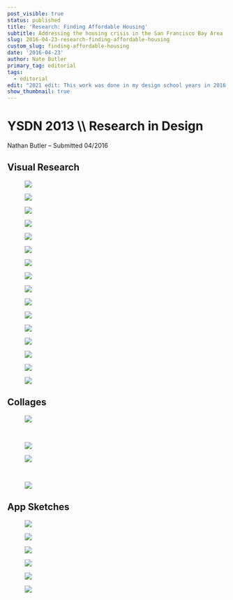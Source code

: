 ```yaml
---
post_visible: true
status: published
title: 'Research: Finding Affordable Housing'
subtitle: Addressing the housing crisis in the San Francisco Bay Area
slug: 2016-04-23-research-finding-affordable-housing
custom_slug: finding-affordable-housing
date: '2016-04-23'
author: Nate Butler
primary_tag: editorial
tags:
  - editorial
edit: "2021 edit: This work was done in my design school years in 2016 for a class called Research in Design, before I\_had lived in the area, and while I was far less educated and far more naive... The idea of an app being the salvation of the housing crisis here, and general remarks on gentrification, are not things I\_would make today. I think it is still worth looking back on these though, as they are a still of where I\_was at this point."
show_thumbnail: true
---
```

<h1>YSDN&nbsp;2013 \\ Research in Design</h1><p>Nathan Butler – Submitted 04/2016</p><h2>Visual Research</h2><figure class="w-richtext-figure-type-image w-richtext-align-fullwidth" style="max-width:5333px"><div><img src="https://uploads-ssl.webflow.com/60453108a750bf32c24d79eb/604be547c2649a1542a981b3_2013Visual_Research_Nathan_Butler%203.jpeg" loading="lazy" width="auto" height="auto"></div></figure><figure class="w-richtext-figure-type-image w-richtext-align-fullwidth" style="max-width:5333px"><div><img src="https://uploads-ssl.webflow.com/60453108a750bf32c24d79eb/604be55a84f8f80f3b290dad_2013Visual_Research_Nathan_Butler%204.jpeg" loading="lazy" width="auto" height="auto"></div></figure><figure class="w-richtext-figure-type-image w-richtext-align-fullwidth" style="max-width:5333px"><div><img src="https://uploads-ssl.webflow.com/60453108a750bf32c24d79eb/604be56caca4e54c5c67233f_2013Visual_Research_Nathan_Butler%205.jpeg" loading="lazy" width="auto" height="auto"></div></figure><figure class="w-richtext-figure-type-image w-richtext-align-fullwidth" style="max-width:5333px"><div><img src="https://uploads-ssl.webflow.com/60453108a750bf32c24d79eb/604be57ec2649a2152a98249_2013Visual_Research_Nathan_Butler%206.jpeg" loading="lazy" width="auto" height="auto"></div></figure><figure class="w-richtext-figure-type-image w-richtext-align-fullwidth" style="max-width:5333px"><div><img src="https://uploads-ssl.webflow.com/60453108a750bf32c24d79eb/604be5904cfde0a015363643_2013Visual_Research_Nathan_Butler%207.jpeg" loading="lazy" width="auto" height="auto"></div></figure><figure class="w-richtext-figure-type-image w-richtext-align-fullwidth" style="max-width:5333px"><div><img src="https://uploads-ssl.webflow.com/60453108a750bf32c24d79eb/604be5b38f279a4778b86dc1_2013Visual_Research_Nathan_Butler%208.jpeg" loading="lazy" width="auto" height="auto"></div></figure><figure class="w-richtext-figure-type-image w-richtext-align-fullwidth" style="max-width:5333px"><div><img src="https://uploads-ssl.webflow.com/60453108a750bf32c24d79eb/604be602d63369d16acd3687_2013Visual_Research_Nathan_Butler%2010.jpeg" loading="lazy" width="auto" height="auto"></div></figure><figure class="w-richtext-figure-type-image w-richtext-align-fullwidth" style="max-width:5333px"><div><img src="https://uploads-ssl.webflow.com/60453108a750bf32c24d79eb/604be615813f94008b57c78d_2013Visual_Research_Nathan_Butler%2011.jpeg" loading="lazy" width="auto" height="auto"></div></figure><figure class="w-richtext-figure-type-image w-richtext-align-fullwidth" style="max-width:5333px"><div><img src="https://uploads-ssl.webflow.com/60453108a750bf32c24d79eb/604be6246901263e0fc9f911_2013Visual_Research_Nathan_Butler%2012.jpeg" loading="lazy" width="auto" height="auto"></div></figure><figure class="w-richtext-figure-type-image w-richtext-align-fullwidth" style="max-width:5333px"><div><img src="https://uploads-ssl.webflow.com/60453108a750bf32c24d79eb/604be634d97f1a44b186f87f_2013Visual_Research_Nathan_Butler%2013.jpeg" loading="lazy" width="auto" height="auto"></div></figure><figure class="w-richtext-figure-type-image w-richtext-align-fullwidth" style="max-width:5333px"><div><img src="https://uploads-ssl.webflow.com/60453108a750bf32c24d79eb/604be6445e9888d53f7bcf02_2013Visual_Research_Nathan_Butler%2014.jpeg" loading="lazy" width="auto" height="auto"></div></figure><figure class="w-richtext-figure-type-image w-richtext-align-fullwidth" style="max-width:5333px"><div><img src="https://uploads-ssl.webflow.com/60453108a750bf32c24d79eb/604be6a14aba019bb409e3fa_2013Visual_Research_Nathan_Butler%2015.jpeg" loading="lazy" width="auto" height="auto"></div></figure><figure class="w-richtext-figure-type-image w-richtext-align-fullwidth" style="max-width:5333px"><div><img src="https://uploads-ssl.webflow.com/60453108a750bf32c24d79eb/604be6b24cfde0736f363a75_2013Visual_Research_Nathan_Butler%2016.jpeg" loading="lazy" width="auto" height="auto"></div></figure><figure class="w-richtext-figure-type-image w-richtext-align-fullwidth" style="max-width:5333px"><div><img src="https://uploads-ssl.webflow.com/60453108a750bf32c24d79eb/604be6c3813f9453b357cc37_2013Visual_Research_Nathan_Butler%2017.jpeg" loading="lazy" width="auto" height="auto"></div></figure><figure class="w-richtext-figure-type-image w-richtext-align-fullwidth" style="max-width:5333px"><div><img src="https://uploads-ssl.webflow.com/60453108a750bf32c24d79eb/604be6d63fdf201b981ff7b2_2013Visual_Research_Nathan_Butler%2018.jpeg" loading="lazy" width="auto" height="auto"></div></figure><figure class="w-richtext-figure-type-image w-richtext-align-fullwidth" style="max-width:5333px"><div><img src="https://uploads-ssl.webflow.com/60453108a750bf32c24d79eb/604be6e7612e8e127c53b2d1_2013Visual_Research_Nathan_Butler%2019.jpeg" loading="lazy" width="auto" height="auto"></div></figure><h2>Collages</h2><figure class="w-richtext-figure-type-image w-richtext-align-center"><div><img src="https://uploads-ssl.webflow.com/60453108a750bf32c24d79eb/604be4ce72b9ab477c5284cf_2013Visual_Research_Nathan_Butler%2025.jpeg" loading="lazy" width="auto" height="auto"></div></figure><p>‍</p><figure class="w-richtext-figure-type-image w-richtext-align-fullwidth" style="max-width:2400px"><div><img src="https://uploads-ssl.webflow.com/60453108a750bf32c24d79eb/604be4a350708c0a383f96e2_2013Visual_Research_Nathan_Butler%2026.jpeg" loading="lazy" width="auto" height="auto"></div></figure><figure class="w-richtext-figure-type-image w-richtext-align-fullwidth" style="max-width:2400px"><div><img src="https://uploads-ssl.webflow.com/60453108a750bf32c24d79eb/604be468442914cd3aa04937_2013Visual_Research_Nathan_Butler%2027.jpeg" loading="lazy" width="auto" height="auto"></div></figure><p>‍</p><figure class="w-richtext-figure-type-image w-richtext-align-fullwidth" style="max-width:2400px"><div><img src="https://uploads-ssl.webflow.com/60453108a750bf32c24d79eb/604be457a837d3a0b3e7be71_2013Visual_Research_Nathan_Butler%2028.jpeg" loading="lazy" width="auto" height="auto"></div></figure><h2>App Sketches</h2><figure class="w-richtext-figure-type-image w-richtext-align-center"><div><img src="https://uploads-ssl.webflow.com/60453108a750bf32c24d79eb/604be7132582aa35e9e22610_2013Visual_Research_Nathan_Butler%2029.jpeg" loading="lazy" width="auto" height="auto"></div></figure><figure class="w-richtext-figure-type-image w-richtext-align-fullwidth" style="max-width:1647px"><div><img src="https://uploads-ssl.webflow.com/60453108a750bf32c24d79eb/604be72cd52be0a0174be527_2013Visual_Research_Nathan_Butler%2030.jpeg" loading="lazy" width="auto" height="auto"></div></figure><figure class="w-richtext-figure-type-image w-richtext-align-fullwidth" style="max-width:1647px"><div><img src="https://uploads-ssl.webflow.com/60453108a750bf32c24d79eb/604be740813f94e8ce57cc98_2013Visual_Research_Nathan_Butler%2031.jpeg" loading="lazy" width="auto" height="auto"></div></figure><figure class="w-richtext-figure-type-image w-richtext-align-fullwidth" style="max-width:1647px"><div><img src="https://uploads-ssl.webflow.com/60453108a750bf32c24d79eb/604be74d2170139dcb0acdff_2013Visual_Research_Nathan_Butler%2032.jpeg" loading="lazy" width="auto" height="auto"></div></figure><figure class="w-richtext-figure-type-image w-richtext-align-fullwidth" style="max-width:1647px"><div><img src="https://uploads-ssl.webflow.com/60453108a750bf32c24d79eb/604be75a249985c4ae118072_2013Visual_Research_Nathan_Butler%2033.jpeg" loading="lazy" width="auto" height="auto"></div></figure><figure class="w-richtext-figure-type-image w-richtext-align-fullwidth" style="max-width:5333px"><div><img src="https://uploads-ssl.webflow.com/60453108a750bf32c24d79eb/604be76d21701356bd0ace7d_2013Visual_Research_Nathan_Butler%2020.jpeg" loading="lazy" width="auto" height="auto"></div></figure>